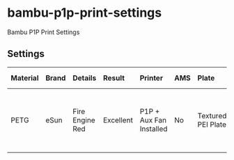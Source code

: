 # bambu-p1p-print-settings
Bambu P1P Print Settings

## Settings
| Material | Brand | Details | Result | Printer | AMS | Plate | Nozzle | Settings | Settings File | Notes |
|:--|:--|:--|:--|:--|:--|:--|:--|:--|:--|:--|
| PETG | eSun | Fire Engine Red | Excellent | P1P + Aux Fan Installed | No | Textured PEI Plate | 0.4 | Generic PETG | none | Cleaned Plate with isopropyl alcohol, improved adhesion. |

